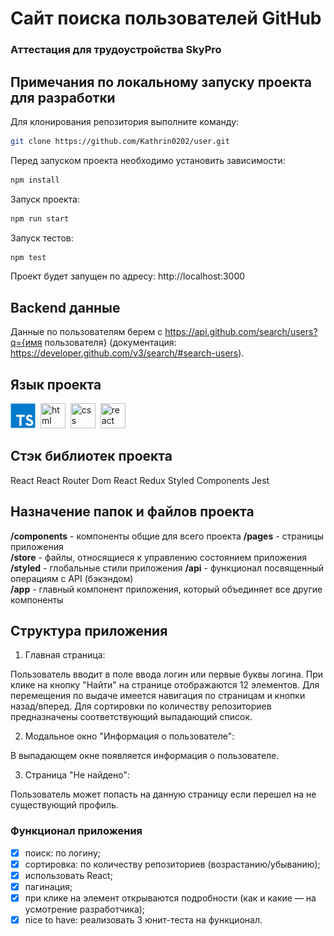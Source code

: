 # Сайт поиска пользователей GitHub

### Аттестация для трудоустройства SkyPro

## Примечания по локальному запуску проекта для разработки

Для клонирования репозитория выполните команду:

```bash
git clone https://github.com/Kathrin0202/user.git
```

Перед запуском проекта необходимо установить зависимости:

```bash
npm install
```

Запуск проекта:

```bash
npm run start
```

Запуск тестов:

```bash
npm test
```

Проект будет запущен по адресу: http://localhost:3000

## Backend данные

Данные по пользователям берем с https://api.github.com/search/users?q={имя пользователя} (документация: https://developer.github.com/v3/search/#search-users).

## Язык проекта

<div id="socials" aligh="center">
<img src="https://github.com/devicons/devicon/blob/master/icons/typescript/typescript-original.svg" title="js" width="40" height="40"/>&nbsp;
<img src="https://cdn.jsdelivr.net/gh/devicons/devicon/icons/html5/html5-original.svg" title="html" width="40" height="40"/>&nbsp;
<img src="https://cdn.jsdelivr.net/gh/devicons/devicon/icons/css3/css3-original.svg" title="css" width="40" height="40"/>&nbsp;
<img src="https://cdn.jsdelivr.net/gh/devicons/devicon/icons/react/react-original.svg" title="react" width="40" height="40"/>&nbsp;
</div>

## Стэк библиотек проекта

React
React Router Dom
React Redux
Styled Components
Jest

## Назначение папок и файлов проекта

**/components** - компоненты общие для всего проекта
**/pages** - страницы приложения  
**/store** - файлы, относящиеся к управлению состоянием приложения
**/styled** - глобальные стили приложения
**/api** - функционал посвященный операциям с API (бэкэндом)  
**/app** - главный компонент приложения, который объединяет все другие компоненты

## Структура приложения

1. Главная страница:

Пользователь вводит в поле ввода логин или первые буквы логина. При клике на кнопку "Найти" на странице отображаются 12 элементов. Для перемещения по выдаче имеется навигация по страницам и кнопки назад/вперед. Для сортировки по количеству репозиториев предназначены соответствующий выпадающий список.

2. Модальное окно "Информация о пользователе":

В выпадающем окне появляется информация о пользователе.

3. Страница "Не найдено":

Пользователь может попасть на данную страницу если перешел на не существующий профиль.

### Функционал приложения

- [x] поиск: по логину;
- [x] сортировка: по количеству репозиториев (возрастанию/убыванию);
- [x] использовать React;
- [x] пагинация;
- [x] при клике на элемент открываются подробности (как и какие — на усмотрение разработчика);
- [x] nice to have: реализовать 3 юнит-теста на функционал.
